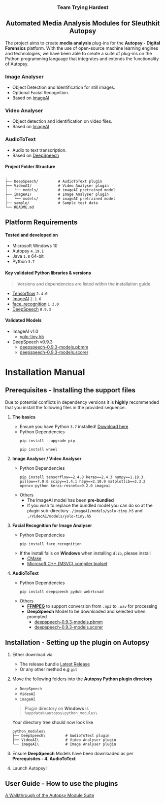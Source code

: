 <h3 align="center"> Team Trying Hardest </h3>
<h2 align="center"> Automated Media Analysis Modules for Sleuthkit Autopsy </h3>

The project aims to create **media analysis** plug-ins for the **Autopsy - Digital Forensics** platform.
With the use of open-source machine learning engines and technologies, we have been able to create a suite of plug-ins on the Python programming language that integrates and extends the functionality of Autopsy.

### Image Analyser
- Object Detection and Identification for still images.
- Optional Facial Recognition.
- Based on [ImageAI](https://github.com/OlafenwaMoses/ImageAI)

### Video Analyser
- Object detection and identification on video files.
- Based on [ImageAI](https://github.com/OlafenwaMoses/ImageAI)

### AudioToText
- Audio to text transcription.
- Based on [DeepSpeech](https://github.com/mozilla/DeepSpeech)

#### Project Folder Structure 
```
.
├── DeepSpeech/         # AudioToText plugin
├── VideoAI/            # Video Analyser plugin
│   └── models/         # imageAI pretrained model
├── imageAI/            # Image Analyser plugin
│   └── models/         # imageAI pretrained model
├── sample/             # Sample test data
└── README.md
```
## Platform Requirements
#### Tested and developed on
- Microsoft Windows 10
- Autopsy `4.19.1`
- Java `1.8` 64-bit
- Python `3.7`

#### Key validated Python libraries & versions
> Versions and dependencies are listed within the installation guide
- [Tensorflow](https://github.com/tensorflow/tensorflow) `2.4.0`
- [ImageAI](https://github.com/OlafenwaMoses/ImageAI) `2.1.6`
- [face_recognition](https://github.com/ageitgey/face_recognition) `1.3.0`
- [DeepSpeech](https://github.com/mozilla/DeepSpeech) `0.9.3`

#### Validated Models
- ImageAI v1.0
  - [yolo-tiny.h5](https://github.com/OlafenwaMoses/ImageAI/releases/tag/1.0)
- DeepSpeech v0.9.3
  - [deepspeech-0.9.3-models.pbmm](https://github.com/mozilla/DeepSpeech/releases/tag/v0.9.3)
  - [deepspeech-0.9.3-models.scorer](https://github.com/mozilla/DeepSpeech/releases/tag/v0.9.3)

# Installation Manual
## Prerequisites - Installing the support files
Due to potential conflicts in dependency versions it is **highly** recommended that you install the following files in the provided sequence.

1. **The basics**
    - Ensure you have Python `3.7` installed! [Download here](https://www.python.org/downloads/release/python-379/)
    - Python Dependencies
      ```
      pip install --upgrade pip
      ```
      ```
      pip install wheel
      ```
2. **Image Analyser / Video Analyser**
     - Python Dependencies
        ```
        pip install tensorflow==2.4.0 keras==2.4.3 numpy==1.19.3 pillow==7.0.0 scipy==1.4.1 h5py==2.10.0 matplotlib==3.3.2 opencv-python keras-resnet==0.2.0 imageai
        ```
     - Others
        - The ImageAI model has been **pre-bundled**
        - If you wish to replace the bundled model you can do so at the plugin sub-directory `./imageAI/models/yolo-tiny.h5` and `./VideoAI/models/yolo-tiny.h5`
3. **Facial Recognition for Image Analyser**
    - Python Dependencies
       ```
       pip install face_recognition
       ```
    -  If the install fails on **Windows** when installing `dlib`, please install
        - [CMake](https://cmake.org/)
        - [Microsoft C++ (MSVC) compiler toolset](https://visualstudio.microsoft.com/downloads/?utm_medium=microsoft&utm_source=docs.microsoft.com&utm_campaign=button+cta&utm_content=download+vs2019+rc#build-tools-for-visual-studio-2019)

4. **AudioToText**
    - Python Dependencies
      ```
      pip install deepspeech pydub webrtcvad
      ```
    - Others
      - [**FFMPEG**](https://www.ffmpeg.org/download.html) to support conversion from `.mp3` to `.wav` for processing
      - **DeepSpeech** Model to be downloaded and selected when prompted
        - [deepspeech-0.9.3-models.pbmm](https://github.com/mozilla/DeepSpeech/releases/tag/v0.9.3)
        - [deepspeech-0.9.3-models.scorer](https://github.com/mozilla/DeepSpeech/releases/tag/v0.9.3)

## Installation - Setting up the plugin on Autopsy
1. Either download via
    - The release bundle [Latest Release](https://github.com/junhui-f/ICT2202-DF-Assignment_One/releases)
    - Or any other method e.g `git`
    
2. Move the following folders into the **Autopsy Python plugin directory**
    - `DeepSpeech`
    - `VideoAI`
    - `imageAI`
    > Plugin directory on **Windows** is `%appdata%\autopsy\python_modules\`
  
    Your directory tree should now look like
  
    ```
    python_modules\
    ├── DeepSpeech\         # AudioToText plugin
    ├── VideoAI\            # Video Analyser plugin
    └── imageAI\            # Image Analyser plugin
    ```

3. Ensure **DeepSpeech** Models have been downloaded as per **Prerequisites - 4. AudioToText**

4. Launch Autopsy!

## User Guide - How to use the plugins
[A Walkthrough of the Autopsy Module Suite](https://www.youtube.com/watch?v=c7gPjzfVi5o)
